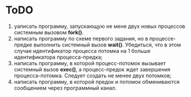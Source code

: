 # ToDO

1. yаписать программу, запускающую не мене двух новых процессов системным вызовом **fork()**.
2. написать программу по схеме первого задания, но в процессе-предке выполнить системный вызов **wait()**. Убедиться, что в этом случае идентификатор процесса потомка на 1 больше идентификатора процесса-предка;
3. написать программу, в которой процесс-потомок вызывает системный
вызов **exec()**, а процесс-предок ждет завершения процесса-потомка. Следует
создать не менее двух потомков;
4. написать программу, в которой предок и потомок обмениваются сообщением через программный канал.